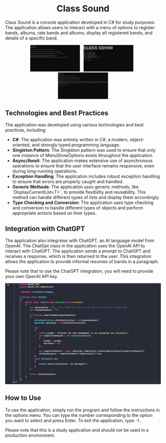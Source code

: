 <h1 align="center">Class Sound</h1>

<p>Class Sound is a console application developed in C# for study purposes. The application allows users to interact with a menu of options to register bands, albums, rate bands and albums, display all registered bands, and details of a specific band.</p>

<p align="center">
  <img src="assets/evaluateSection.png" width="32%">
  &nbsp;
  <img src="assets/mainSection.png" width="32%">
  &nbsp;
  <img src="assets/detailsSection.png" width="32%">
</p>

<h2>Technologies and Best Practices</h2>
<p>The application was developed using various technologies and best practices, including:</p>
<ul>
    <li><strong>C#</strong>: The application was entirely written in C#, a modern, object-oriented, and strongly typed programming language.</li>
    <li><strong>Singleton Pattern</strong>: The Singleton pattern was used to ensure that only one instance of MenuShowOptions exists throughout the application.</li>
    <li><strong>Async/Await</strong>: The application makes extensive use of asynchronous operations to ensure that the user interface remains responsive, even during long-running operations.</li>
    <li><strong>Exception Handling</strong>: The application includes robust exception handling to ensure that errors are properly caught and handled.</li>
    <li><strong>Generic Methods</strong>: The application uses generic methods, like `DisplayCurrentList&lt;T&gt;`, to provide flexibility and reusability. This method can handle different types of lists and display them accordingly.</li>
    <li><strong>Type Checking and Conversion</strong>: The application uses type checking and conversion to handle different types of objects and perform appropriate actions based on their types.</li>
</ul>

<h2>Integration with ChatGPT</h2>
<p>The application also integrates with ChatGPT, an AI language model from OpenAI. The ChatGpt class in the application uses the OpenAI API to interact with ChatGPT. The application sends a prompt to ChatGPT and receives a response, which is then returned to the user. This integration allows the application to provide informal resumes of bands in a paragraph.</p>
<p>Please note that to use the ChatGPT integration, you will need to provide your own OpenAI API key.</p>
<img src="assets/chatGPTSettings.png">

<h2>How to Use</h2>
<p>To use the application, simply run the program and follow the instructions in the options menu. You can type the number corresponding to the option you want to select and press Enter. To exit the application, type -1.</p>
<p>Please note that this is a study application and should not be used in a production environment.</p>